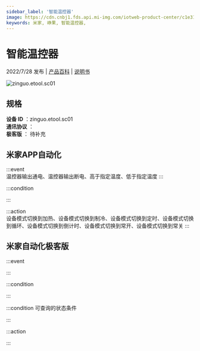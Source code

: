 ```yaml
---
sidebar_label: '智能温控器'
image: https://cdn.cnbj1.fds.api.mi-img.com/iotweb-product-center/c1e3191d191e8127e40fdd60ed46f0e3_1653916240299.png?GalaxyAccessKeyId=AKVGLQWBOVIRQ3XLEW&Expires=9223372036854775807&Signature=gltR5XPoAEVgCXuTAJ8zGl+hI14=
keywords: 米家, 峥果, 智能温控器, 
---
```

# 智能温控器

2022/7/28 发布 | [产品百科](https://home.mi.com/webapp/content/baike/product/index.html?model=zinguo.etool.sc01/) | [说明书](https://home.mi.com/views/introduction.html?model=zinguo.etool.sc01&region=cn)

![zinguo.etool.sc01](https://cdn.cnbj1.fds.api.mi-img.com/iotweb-product-center/c1e3191d191e8127e40fdd60ed46f0e3_1653916240299.png?GalaxyAccessKeyId=AKVGLQWBOVIRQ3XLEW&Expires=9223372036854775807&Signature=gltR5XPoAEVgCXuTAJ8zGl+hI14=)

## 规格  
> 
**设备 ID** ：zinguo.etool.sc01  
**通讯协议** ：  
**极客版**  ： 待补充 


## 米家APP自动化  

:::event  
温控器输出通电、温控器输出断电、高于指定温度、低于指定温度
:::

:::condition  

:::

:::action   
设备模式切换到加热、设备模式切换到制冷、设备模式切换到定时、设备模式切换到循环、设备模式切换到倒计时、设备模式切换到常开、设备模式切换到常关
:::

## 米家自动化极客版  

:::event  

:::

:::condition  

:::

:::condition 可查询的状态条件  

:::

:::action  

:::

        
